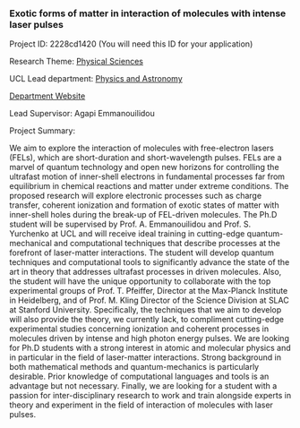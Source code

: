 ### Exotic forms of matter in interaction of molecules with intense laser pulses

Project ID: 2228cd1420
(You will need this ID for your application)

Research Theme: [Physical Sciences](../themes/physical-sciences.md)

UCL Lead department: [Physics and Astronomy](../departments/physics-and-astronomy.md)

[Department Website](https://www.ucl.ac.uk/physics-astronomy)

Lead Supervisor: Agapi Emmanouilidou

Project Summary:

We aim to explore the interaction of molecules with free-electron lasers (FELs), which are short-duration and short-wavelength pulses. FELs are a marvel of quantum technology and open new horizons for controlling the ultrafast motion of inner-shell electrons in fundamental processes far from equilibrium in chemical reactions and matter under extreme conditions. The proposed research will explore electronic processes such as charge transfer, coherent ionization and formation of exotic states of matter with inner-shell holes during the break-up of FEL-driven molecules. 
The Ph.D student will be supervised by Prof. A. Emmanouilidou and Prof. S. Yurchenko at UCL and will receive ideal training in cutting-edge quantum-mechanical and computational techniques that describe processes at the forefront of laser-matter interactions.  The student will develop quantum techniques and computational tools to significantly advance the state of the art in theory that addresses ultrafast processes in driven molecules. Also, the student will have the unique opportunity to collaborate with the top experimental groups of Prof. T. Pfeiffer, Director at the Max-Planck Institute in Heidelberg, and of Prof. M. Kling Director of the Science Division at SLAC at Stanford University. Specifically, the techniques that we aim to develop will also provide the theory, we currently lack, to compliment cutting-edge experimental studies concerning ionization and coherent processes in molecules driven by intense and high photon energy pulses.
We are looking for Ph.D students with a strong interest in atomic and molecular physics and in particular in the field of laser-matter interactions. Strong background in both mathematical methods and quantum-mechanics is particularly desirable. Prior knowledge of computational languages and tools is an advantage but not necessary. Finally, we are looking for a student with a passion for inter-disciplinary research to work and train alongside experts in theory and experiment in the field of interaction of molecules with laser pulses.
